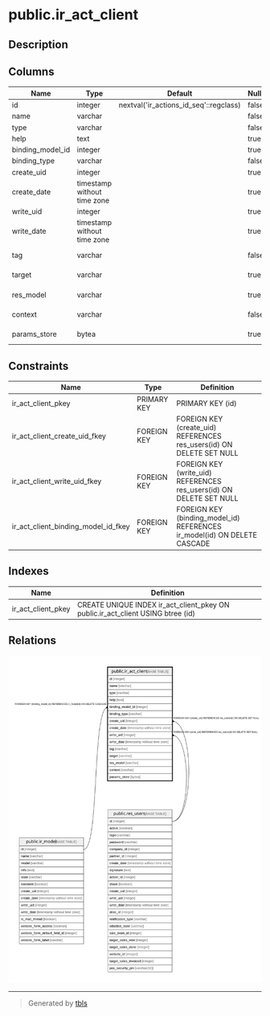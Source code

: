 # public.ir_act_client

## Description

## Columns

| Name | Type | Default | Nullable | Children | Parents | Comment |
| ---- | ---- | ------- | -------- | -------- | ------- | ------- |
| id | integer | nextval('ir_actions_id_seq'::regclass) | false |  |  |  |
| name | varchar |  | false |  |  |  |
| type | varchar |  | false |  |  |  |
| help | text |  | true |  |  |  |
| binding_model_id | integer |  | true |  | [public.ir_model](public.ir_model.md) |  |
| binding_type | varchar |  | false |  |  |  |
| create_uid | integer |  | true |  | [public.res_users](public.res_users.md) |  |
| create_date | timestamp without time zone |  | true |  |  |  |
| write_uid | integer |  | true |  | [public.res_users](public.res_users.md) |  |
| write_date | timestamp without time zone |  | true |  |  |  |
| tag | varchar |  | false |  |  | Client action tag |
| target | varchar |  | true |  |  | Target Window |
| res_model | varchar |  | true |  |  | Destination Model |
| context | varchar |  | false |  |  | Context Value |
| params_store | bytea |  | true |  |  | Params storage |

## Constraints

| Name | Type | Definition |
| ---- | ---- | ---------- |
| ir_act_client_pkey | PRIMARY KEY | PRIMARY KEY (id) |
| ir_act_client_create_uid_fkey | FOREIGN KEY | FOREIGN KEY (create_uid) REFERENCES res_users(id) ON DELETE SET NULL |
| ir_act_client_write_uid_fkey | FOREIGN KEY | FOREIGN KEY (write_uid) REFERENCES res_users(id) ON DELETE SET NULL |
| ir_act_client_binding_model_id_fkey | FOREIGN KEY | FOREIGN KEY (binding_model_id) REFERENCES ir_model(id) ON DELETE CASCADE |

## Indexes

| Name | Definition |
| ---- | ---------- |
| ir_act_client_pkey | CREATE UNIQUE INDEX ir_act_client_pkey ON public.ir_act_client USING btree (id) |

## Relations

![er](public.ir_act_client.svg)

---

> Generated by [tbls](https://github.com/k1LoW/tbls)
